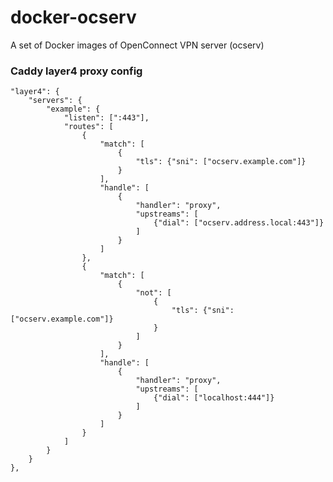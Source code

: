 # docker-ocserv
A set of Docker images of OpenConnect VPN server (ocserv)

### Caddy layer4 proxy config
```
"layer4": {
	"servers": {
		"example": {
			"listen": [":443"],
			"routes": [
				{
					"match": [
						{
							"tls": {"sni": ["ocserv.example.com"]}
						}
					],
					"handle": [
						{
							"handler": "proxy",
							"upstreams": [
								{"dial": ["ocserv.address.local:443"]}
							]
						}
					]
				},
				{
					"match": [
						{
							"not": [
								{
									"tls": {"sni": ["ocserv.example.com"]}
								}
							]
						}
					],
					"handle": [
						{
							"handler": "proxy",
							"upstreams": [
								{"dial": ["localhost:444"]}
							]
						}
					]
				}
			]
		}
	}
},
```